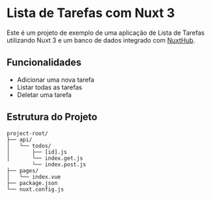 # Lista de Tarefas com Nuxt 3

Este é um projeto de exemplo de uma aplicação de Lista de Tarefas utilizando Nuxt 3 e um banco de dados integrado com [NuxtHub](https://hub.nuxt.com/).

## Funcionalidades

- Adicionar uma nova tarefa
- Listar todas as tarefas
- Deletar uma tarefa

## Estrutura do Projeto

```plaintext
project-root/
├── api/
│   └── todos/
│       ├── [id].js
│       └── index.get.js
        └── index.post.js
├── pages/
│   └── index.vue
├── package.json
└── nuxt.config.js
